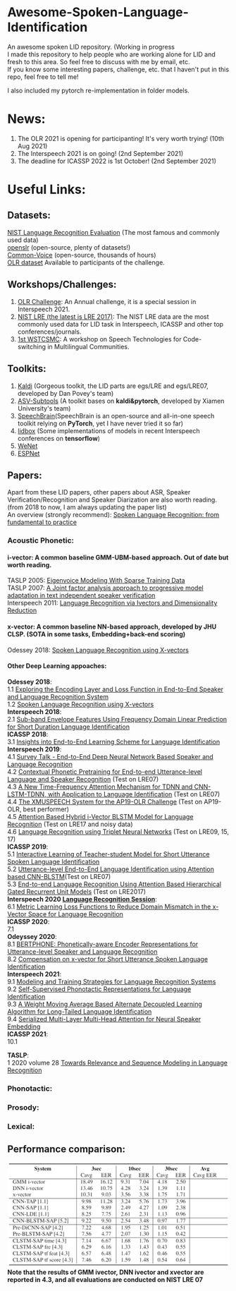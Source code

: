 # Awesome-Spoken-Language-Identification
An awesome spoken LID repository. (Working in progress  
I made this repository to help people who are working alone for LID and fresh to this area. So feel free to discuss with me by email, etc.  
If you know some interesting papers, challenge, etc. that I haven't put in this repo, feel free to tell me!  
  
I also included my pytorch re-implementation in folder models.
# News:  
1. The OLR 2021 is opening for participanting! It's very worth trying! (10th Aug 2021)  
2. The Interspeech 2021 is on going! (2nd September 2021)  
3. The deadline for ICASSP 2022 is 1st October! (2nd September 2021)  
# Useful Links:  
## Datasets:
[NIST Language Recognition Evaluation](https://www.nist.gov/itl/iad/mig/language-recognition) (The most famous and commonly used data)  
[openslr](https://openslr.org/resources.php) (open-source, plenty of datasets!)  
[Common-Voice](https://commonvoice.mozilla.org/en) (open-source, thousands of hours)  
[OLR dataset](http://cslt.riit.tsinghua.edu.cn/mediawiki/index.php/OLR_Challenge_2020) Available to participants of the challenge.  
## Workshops/Challenges:  
1. [OLR Challenge](http://cslt.riit.tsinghua.edu.cn/mediawiki/index.php/OLR_Challenge_2020): An Annual challenge, it is a special session in Interspeech 2021.  
2. [NIST LRE (the latest is LRE 2017)](https://www.nist.gov/itl/iad/mig/language-recognition): The NIST LRE data are the most commonly used data for LID task in Interspeech, ICASSP and other top conferences/journals.  
3. [1st WSTCSMC](https://www.microsoft.com/en-us/research/event/workshop-on-speech-technologies-for-code-switching-2020/): A workshop on Speech Technologies for Code-switching in Multilingual Communities.  
## Toolkits:
1. [Kaldi](https://kaldi-asr.org/) (Gorgeous toolkit, the LID parts are egs/LRE and egs/LRE07, developed by Dan Povey's team)  
2. [ASV-Subtools](https://github.com/Snowdar/asv-subtools#2-ap-olr-challenge-2020-baseline-recipe-language-identification) (A toolkit bases on **kaldi&pytorch**, developed by Xiamen University's team)  
3. [SpeechBrain](https://speechbrain.github.io/index.html)(SpeechBrain is an open-source and all-in-one speech toolkit relying on **PyTorch**, yet I have never tried it so far)  
4. [lidbox](https://github.com/py-lidbox/lidbox) (Some implementations of models in recent Interspeech conferences on **tensorflow**)  
5. [WeNet](https://github.com/wenet-e2e)  
6. [ESPNet](https://github.com/espnet)
## Papers:  
Apart from these LID papers, other papers about ASR, Speaker Verification/Recognition and Speaker Diarization are also worth reading.  
(from 2018 to now, I am always updating the paper list)  
An overview (strongly recommend): [Spoken Language Recognition: from fundamental to practice](https://ieeexplore.ieee.org/document/6451097)  
### Acoustic Phonetic:  
#### i-vector: A common baseline GMM-UBM-based approach. Out of date but worth reading.  
TASLP 2005: [Eigenvoice Modeling With Sparse Training Data](https://www.crim.ca/perso/patrick.kenny/eigenvoices.PDF)  
TASLP 2007: [A Joint factor analysis approach to progressive model adaptation in text independent speaker verification](https://www.crim.ca/perso/patrick.kenny/IEEETrans07_Yin.pdf)  
Interspeech 2011: [Language Recognition via Ivectors and Dimensionality Reduction](https://groups.csail.mit.edu/sls/publications/2011/Dehak_Interspeech11.pdf)  
#### x-vector: A common baseline NN-based approach, developed by JHU CLSP. (SOTA in some tasks, Embedding+back-end scoring)
Odessey 2018: [Spoken Language Recognition using X-vectors](https://www.danielpovey.com/files/2018_odyssey_xvector_lid.pdf)  
#### Other Deep Learning appoaches:
**Odessey 2018**:  
1.1 [Exploring the Encoding Layer and Loss Function in End-to-End Speaker and Language Recognition System](https://arxiv.org/pdf/1804.05160.pdf)  
1.2 [Spoken Language Recognition using X-vectors](https://www.danielpovey.com/files/2018_odyssey_xvector_lid.pdf)  
**Interspeech 2018**:  
2.1 [Sub-band Envelope Features Using Frequency Domain Linear Prediction for Short Duration Language Identification](https://www.isca-speech.org/archive/Interspeech_2018/pdfs/1805.pdf)  
**ICASSP 2018**:  
3.1 [Insights into End-to-End Learning Scheme for Language Identification](https://arxiv.org/pdf/1804.00381.pdf)  
**Interspeech 2019**:  
4.1 [Survey Talk - End-to-End Deep Neural Network Based Speaker and Language Recognition](https://sites.duke.edu/dkusmiip/files/2019/09/IS19_Survey_SRELRE_MingLi_v2.pdf)  
4.2 [Contextual Phonetic Pretraining for End-to-end Utterance-level Language and Speaker Recognition](https://arxiv.org/pdf/1907.00457.pdf) (Test on LRE07)  
4.3 [A New Time-Frequency Attention Mechanism for TDNN and CNN-LSTM-TDNN, with Application to Language Identification](https://www.isca-speech.org/archive/Interspeech_2019/pdfs/1256.pdf) (Test on LRE07)  
4.4 [The XMUSPEECH System for the AP19-OLR Challenge](http://www.interspeech2020.org/uploadfile/pdf/Mon-1-11-2.pdf) (Test on AP19-OLR, best performer)  
4.5 [Attention Based Hybrid i-Vector BLSTM Model for Language Recognition](https://www.isca-speech.org/archive/Interspeech_2019/pdfs/2371.pdf) (Test on LRE17 and noisy data)  
4.6 [Language Recognition using Triplet Neural Networks](https://www.isca-speech.org/archive/Interspeech_2019/pdfs/2437.pdf) (Test on LRE09, 15, 17)  
**ICASSP 2019**:  
5.1 [Interactive Learning of Teacher-student Model for Short Utterance Spoken Language Identification](https://ieeexplore.ieee.org/document/8683371)  
5.2 [Utterance-level End-to-End Language Identification using Attention based CNN-BLSTM](https://arxiv.org/pdf/1902.07374.pdf)(Test on LRE07)  
5.3 [End-to-end Language Recognition Using Attention Based Hierarchical Gated Recurrent Unit Models](https://ieeexplore.ieee.org/document/8683895) (Test on LRE2017)  
**Interspeech 2020 [Language Recognition Session](https://isca-speech.org/archive/Interspeech_2020/)**:  
6.1 [Metric Learning Loss Functions to Reduce Domain Mismatch in the x-Vector Space for Language Recognition](https://isca-speech.org/archive/Interspeech_2020/pdfs/1708.pdf)   
**ICASSP 2020**:  
7.1   
**Odeyssey 2020**:  
8.1 [BERTPHONE: Phonetically-aware Encoder Representations for Utterance-level Speaker and Language Recognition](https://www.isca-speech.org/archive/Odyssey_2020/pdfs/93.pdf)  
8.2 [Compensation on x-vector for Short Utterance Spoken Language Identification](https://www.isca-speech.org/archive/Odyssey_2020/pdfs/66.pdf)  
**Interspeech 2021**:  
9.1 [Modeling and Training Strategies for Language Recognition Systems](https://www.isca-speech.org/archive/pdfs/interspeech_2021/duroselle21_interspeech.pdf)  
9.2 [Self-Supervised Phonotactic Representations for Language Identification](https://www.isca-speech.org/archive/pdfs/interspeech_2021/ramesh21_interspeech.pdf)  
9.3 [A Weight Moving Average Based Alternate Decoupled Learning Algorithm for Long-Tailed Language Identification](https://www.isca-speech.org/archive/pdfs/interspeech_2021/wang21o_interspeech.pdf)  
9.4 [Serialized Multi-Layer Multi-Head Attention for Neural Speaker Embedding](https://www.isca-speech.org/archive/pdfs/interspeech_2021/zhu21c_interspeech.pdf)  
**ICASSP 2021**:  
10.1  

**TASLP**:  
1 2020 volume 28 [Towards Relevance and Sequence Modeling in Language Recognition](https://ieeexplore.ieee.org/document/9052484)
### Phonotactic:  
### Prosody:  
### Lexical:  
## Performance comparison:
![plot](https://github.com/Lhx94As/Awesome-Spoken-Language-Identification/blob/main/performance_.png)  
**Note that the results of GMM ivector, DNN ivector and xvector are reported in 4.3, and all evaluations are conducted on NIST LRE 07**  
